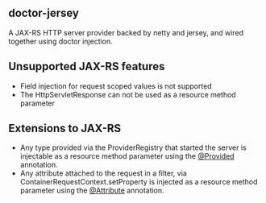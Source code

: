 doctor-jersey
-------------
A JAX-RS HTTP server provider backed by netty and jersey, and wired together using doctor injection.

## Unsupported JAX-RS features

- Field injection for request scoped values is not supported
- The HttpServletResponse can not be used as a resource method parameter

## Extensions to JAX-RS

- Any type provided via the ProviderRegistry that started the server is injectable as a resource method parameter using
  the [@Provided](/src/main/java/vest/doctor/jersey/Provided.java) annotation.
- Any attribute attached to the request in a filter, via ContainerRequestContext.setProperty is injected as a resource
  method parameter using the [@Attribute](/src/main/java/vest/doctor/jersey/Attribute.java) annotation.